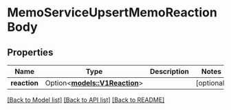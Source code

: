 # MemoServiceUpsertMemoReactionBody

## Properties

Name | Type | Description | Notes
------------ | ------------- | ------------- | -------------
**reaction** | Option<[**models::V1Reaction**](v1Reaction.md)> |  | [optional]

[[Back to Model list]](../README.md#documentation-for-models) [[Back to API list]](../README.md#documentation-for-api-endpoints) [[Back to README]](../README.md)


